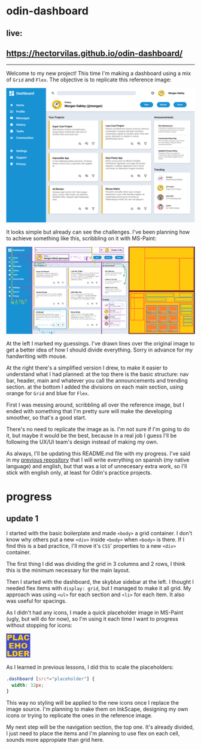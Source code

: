 # odin-dashboard

## live:
## https://hectorvilas.github.io/odin-dashboard/

---

Welcome to my new project! This time I'm making a dashboard using a mix of `Grid` and `Flex`. The objective is to replicate this reference image:

![](./READMEmd/dashboard-project.png)

It looks simple but already can see the challenges. I've been planning how to achieve something like this, scribbling on it with MS-Paint:

![](./READMEmd/planning.png)

At the left I marked my guessings. I've drawn lines over the original image to get a better idea of how I should divide everything. Sorry in advance for my handwriting with mouse.

At the right there's a simplified version I drew, to make it easier to understand what I had planned: at the top there is the basic structure: nav bar, header, main and whatever you call the announcements and trending section. at the bottom I added the divisions on each main section, using orange for `Grid` and blue for `Flex`.

First I was messing around, scribbling all over the reference image, but I ended with something that I'm pretty sure will make the developing smoother, so that's a good start.

There's no need to replicate the image as is. I'm not sure if I'm going to do it, but maybe it would be the best, because in a real job I guess I'll be following the UX/UI team's design instead of making my own.

As always, I'll be updating this README.md file with my progress. I've said in my [previous repository](https://github.com/HectorVilas/odin-form) that I will write everything on spanish (my native language) and english, but that was a lot of unnecesary extra work, so I'll stick with english only, at least for Odin's practice projects.

# progress

## update 1
I started with the basic boilerplate and made `<body>` a grid container. I don't know why others put a new `<div>` inside `<body>` when `<body>` is there. If I find this is a bad practice, I'll move it's `CSS`' properties to a new `<div>` container.

The first thing I did was dividing the grid in 3 columns and 2 rows, I think this is the minimum necessary for the main layout.

Then I started with the dashboard, the skyblue sidebar at the left. I thought I needed flex items with `display: grid`, but I managed to make it all grid. My approach was using `<ul>` for each section and `<li>` for each item. It also was useful for spacings.

As I didn't had any icons, I made a quick placeholder image in MS-Paint (ugly, but will do for now), so I'm using it each time I want to progress without stopping for icons:

![](./media/icons/placeholder.png)

As I learned in previous lessons, I did this to scale the placeholders:

```css
.dashboard [src*="placeholder"] {
  width: 32px;
}
```

This way no styling will be applied to the new icons once I replace the image source. I'm planning to make them on InkScape, designing my own icons or trying to replicate the ones in the reference image.

My next step will be the navigation section, the top one. It's already divided, I just need to place the items and I'm planning to use flex on each cell, sounds more appropiate than grid here.